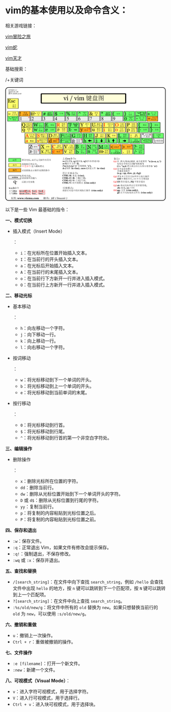 # vim的基本使用以及命令含义：

相关游戏链接：

[vim冒险之旅](http://vim-adventures.com/)

[vim蛇](http://www.vimsnake.com/)

[vim天才](http://www.vimgenius.com/)

基础搜索：

/+关键词

![基本的vim按键映射](assets/20190906144435.png)

以下是一些 Vim 最基础的指令：

**一、模式切换**

- 插入模式（Insert Mode）

  ：

  - `i`：在光标所在位置开始插入文本。
  - `I`：在当前行的开头插入文本。
  - `a`：在光标后开始插入文本。
  - `A`：在当前行的末尾插入文本。
  - `o`：在当前行下方新开一行并进入插入模式。
  - `O`：在当前行上方新开一行并进入插入模式。

**二、移动光标**

- 基本移动

  ：

  - `h`：向左移动一个字符。
  - `j`：向下移动一行。
  - `k`：向上移动一行。
  - `l`：向右移动一个字符。

- 按词移动

  ：

  - `w`：将光标移动到下一个单词的开头。
  - `b`：将光标移动到上一个单词的开头。
  - `e`：将光标移动到当前单词的末尾。

- 按行移动

  ：

  - `0`：将光标移动到行首。
  - `$`：将光标移动到行尾。
  - `^`：将光标移动到行首的第一个非空白字符处。

**三、编辑操作**

- 删除操作

  ：

  - `x`：删除光标所在位置的字符。
  - `dd`：删除当前行。
  - `dw`：删除从光标位置开始到下一个单词开头的字符。
  - `D` 或 `d$`：删除从光标位置到行尾的字符。
  - `yy`：复制当前行。
  - `p`：将复制的内容粘贴到光标位置之后。
  - `P`：将复制的内容粘贴到光标位置之前。

**四、保存和退出**

- `:w`：保存文件。
- `:q`：正常退出 Vim，如果文件有修改会提示保存。
- `:q!`：强制退出，不保存修改。
- `:wq` 或 `:x`：保存并退出。

**五、查找和替换**

- `/[search_string]`：在文件中向下查找 `search_string`，例如 `/hello` 会查找文件中出现 `hello` 的地方，按 `n` 键可以跳转到下一个匹配项，按 `N` 键可以跳转到上一个匹配项。
- `?[search_string]`：在文件中向上查找 `search_string`。
- `:%s/old/new/g`：将文件中所有的 `old` 替换为 `new`。如果只想替换当前行的 `old` 为 `new`，可以使用 `:s/old/new/g`。

**六、撤销和重做**

- `u`：撤销上一次操作。
- `Ctrl + r`：重做被撤销的操作。

**七、文件操作**

- `:e [filename]`：打开一个新文件。
- `:new`：新建一个文件。

**八、可视模式（Visual Mode）**：

- `v`：进入字符可视模式，用于选择字符。
- `V`：进入行可视模式，用于选择行。
- `Ctrl + v`：进入块可视模式，用于选择块。